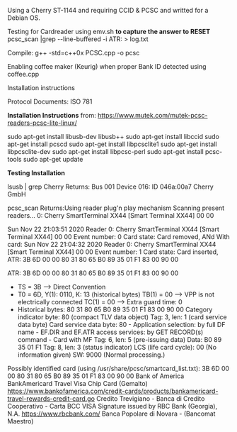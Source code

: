 Using a Cherry ST-1144 and requiring CCID & PCSC and writted for a Debian OS.

Testing for Cardreader using emv.sh
**to capture the answer to RESET**
pcsc_scan |grep --line-buffered -i ATR: > log.txt


Compile:
g++ -std=c++0x PCSC.cpp -o pcsc

Enabling coffee maker (Keurig) when proper Bank ID detected using coffee.cpp

Installation instructions

Protocol Documents: ISO 781

**Installation Instructions**
from: https://www.mutek.com/mutek-pcsc-readers-pcsc-lite-linux/

sudo apt-get install libusb-dev libusb++
sudo apt-get install libccid
sudo apt-get install pcscd
sudo apt-get install libpcsclite1
sudo apt-get install libpcsclite-dev
sudo apt-get install libpcsc-perl
sudo apt-get install pcsc-tools
sudo apt-get update

**Testing Installation**

lsusb | grep Cherry
Returns: Bus 001 Device 016: ID 046a:00a7 Cherry GmbH

pcsc_scan
Returns:Using reader plug'n play mechanism
Scanning present readers...
0: Cherry SmartTerminal XX44 [Smart Terminal XX44] 00 00

Sun Nov 22 21:03:51 2020
 Reader 0: Cherry SmartTerminal XX44 [Smart Terminal XX44] 00 00
  Event number: 0
  Card state: Card removed,
ANd With card:
Sun Nov 22 21:04:32 2020
 Reader 0: Cherry SmartTerminal XX44 [Smart Terminal XX44] 00 00
  Event number: 1
  Card state: Card inserted,
  ATR: 3B 6D 00 00 80 31 80 65 B0 89 35 01 F1 83 00 90 00

ATR: 3B 6D 00 00 80 31 80 65 B0 89 35 01 F1 83 00 90 00
+ TS = 3B --> Direct Convention
+ T0 = 6D, Y(1): 0110, K: 13 (historical bytes)
  TB(1) = 00 --> VPP is not electrically connected
  TC(1) = 00 --> Extra guard time: 0
+ Historical bytes: 80 31 80 65 B0 89 35 01 F1 83 00 90 00
  Category indicator byte: 80 (compact TLV data object)
    Tag: 3, len: 1 (card service data byte)
      Card service data byte: 80
        - Application selection: by full DF name
        - EF.DIR and EF.ATR access services: by GET RECORD(s) command
        - Card with MF
    Tag: 6, len: 5 (pre-issuing data)
      Data: B0 89 35 01 F1
    Tag: 8, len: 3 (status indicator)
      LCS (life card cycle): 00 (No information given)
      SW: 9000 (Normal processing.)

Possibly identified card (using /usr/share/pcsc/smartcard_list.txt):
3B 6D 00 00 80 31 80 65 B0 89 35 01 F1 83 00 90 00
        Bank of America BankAmericard Travel Visa Chip Card (Gemalto)
        https://www.bankofamerica.com/credit-cards/products/bankamericard-travel-rewards-credit-card.go
        Credito Trevigiano - Banca di Credito Cooperativo - Carta BCC
        VISA Signature issued by RBC Bank (Georgia), N.A.
        https://www.rbcbank.com/
        Banca Popolare di Novara - (Bancomat Maestro)
